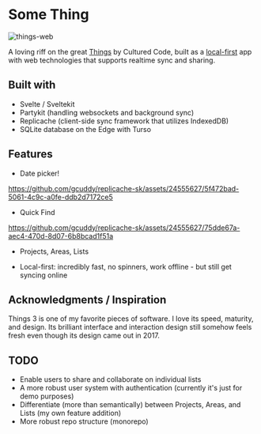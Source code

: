 # Some Thing

![things-web](https://github.com/gcuddy/replicache-sk/assets/24555627/82883237-4d93-45af-9296-e2f4c18eafca)

A loving riff on the great [Things](https://culturedcode.com/things/) by Cultured Code, built as a [local-first](https://www.inkandswitch.com/local-first/) app with web technologies that supports realtime sync and sharing.

## Built with

- Svelte / Sveltekit
- Partykit (handling websockets and background sync)
- Replicache (client-side sync framework that utilizes IndexedDB)
- SQLite database on the Edge with Turso

## Features

- Date picker!

https://github.com/gcuddy/replicache-sk/assets/24555627/5f472bad-5061-4c9c-a0fe-ddb2d7172ce5

- Quick Find

https://github.com/gcuddy/replicache-sk/assets/24555627/75dde67a-aec4-470d-8d07-6b8bcad1f51a

- Projects, Areas, Lists

- Local-first: incredibly fast, no spinners, work offline - but still get syncing online

## Acknowledgments / Inspiration

Things 3 is one of my favorite pieces of software. I love its speed, maturity, and design. Its brilliant interface and interaction design still somehow feels fresh even though its design came out in 2017.

## TODO

- Enable users to share and collaborate on individual lists
- A more robust user system with authentication (currently it's just for demo purposes)
- Differentiate (more than semantically) between Projects, Areas, and Lists (my own feature addition)
- More robust repo structure (monorepo)
